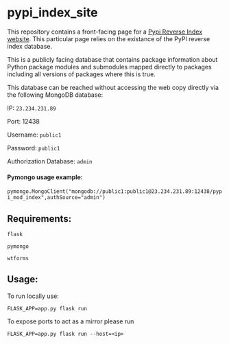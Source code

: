 # pypi_index_site

This repository contains a front-facing page for a [Pypi Reverse Index website](http://www.pypi-rev-idx.site/). This particular page relies on the existance of the PyPI reverse index database.

This is a publicly facing database that contains package information about Python package modules and submodules mapped directly to packages including all versions of packages where this is true.

This database can be reached without accessing the web copy directly via the following MongoDB database:

IP: `23.234.231.89`

Port: 12438

Username: `public1`

Password: `public1`

Authorization Database: `admin`

#### Pymongo usage example:

`pymongo.MongoClient("mongodb://public1:public1@23.234.231.89:12438/pypi_mod_index",authSource="admin")`

## Requirements:

`flask`

`pymongo`

`wtforms`

## Usage:
To run locally use:

`FLASK_APP=app.py flask run`

To expose ports to act as a mirror please run

`FLASK_APP=app.py flask run --host=<ip>`
